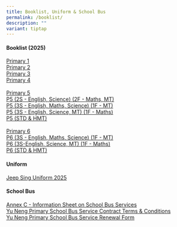 ```yaml
---
title: Booklist, Uniform & School Bus
permalink: /booklist/
description: ""
variant: tiptap
---
```

<h4>Booklist (2025)</h4>
<p></p>
<p><a href="/files/P1_Booklist___Online_Purchase_Guide.pdf" rel="noopener nofollow" target="_blank">Primary 1</a>
<br><a href="/files/P2_Booklist.pdf" rel="noopener nofollow" target="_blank">Primary 2</a>
<br><a href="/files/P3_Booklist.pdf" rel="noopener nofollow" target="_blank">Primary 3</a>
<br><a href="/files/P4_Booklist.pdf" rel="noopener nofollow" target="_blank">Primary 4</a>
<br>
<br><u>Primary 5 </u>
<br><a href="/files/P5__2S___English__Science___2F___Maths__MT_.pdf" rel="noopener nofollow" target="_blank">P5 (2S - English, Science) (2F - Maths, MT)</a>
<br><a href="/files/P5__3S___English__Maths__Science___1F___MT_.pdf" rel="noopener nofollow" target="_blank">P5 (3S - English, Maths, Science) (1F - MT)</a>
<br><a href="/files/P5__3S___English__Science__MT___1F___Maths_.pdf" rel="noopener nofollow" target="_blank">P5 (3S - English, Science, MT) (1F - Maths)</a>
<br><a href="/files/P5__STD___HMT_.pdf" rel="noopener nofollow" target="_blank">P5 (STD &amp; HMT)</a>
<br>
<br><u>Primary 6 </u>
<br><a href="/files/P6__3S___English__Maths__Science___1F___MT_.pdf" rel="noopener nofollow" target="_blank">P6 (3S - English, Maths, Science) (1F - MT)</a>
<br><a href="/files/P6__3S_English__Science__MT___1F___Maths_.pdf" rel="noopener nofollow" target="_blank">P6 (3S-English, Science, MT) (1F - Maths)</a>
<br><a href="/files/P6__STD___HMT_.pdf" rel="noopener nofollow" target="_blank">P6 (STD &amp; HMT)</a>
</p>
<h4>Uniform</h4>
<p><a href="/files/Jeep_Sing_Uniform_2025.pdf" rel="noopener nofollow" target="_blank">Jeep Sing Uniform 2025</a>
</p>
<h4>School Bus</h4>
<p><a href="/files/Annex_C___Information_Sheet_on_School_Bus_Services.pdf" rel="noopener nofollow" target="_blank">Annex C - Information Sheet on School Bus Services</a>
<br><a href="/files/Yu_Neng_Primary_School_Bus_Service_Contract_Terms___Conditions.pdf" rel="noopener nofollow" target="_blank">Yu Neng Primary School Bus Service Contract Terms &amp; Conditions</a>
<br><a href="/files/Yu_Neng_Primary_School_Bus_Service_Renewal_Form.pdf" rel="noopener nofollow" target="_blank">Yu Neng Primary School Bus Service Renewal Form</a>
</p>
<p></p>